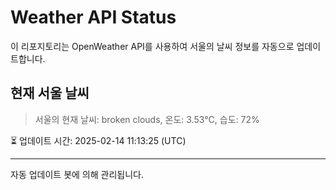 
# Weather API Status

이 리포지토리는 OpenWeather API를 사용하여 서울의 날씨 정보를 자동으로 업데이트합니다.

## 현재 서울 날씨
> 서울의 현재 날씨: broken clouds, 온도: 3.53°C, 습도: 72%

⏳ 업데이트 시간: 2025-02-14 11:13:25 (UTC)

---
자동 업데이트 봇에 의해 관리됩니다.
